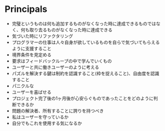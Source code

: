 # Principals

- 完璧というものは何も追加するものがなくなった時に達成できるものではなく、何も取り去るものがなくなった時に達成できる
- 気づいた時にリファクタリング
- プログラマーの仕事は人々自身が欲しているものを自らで気づいてもらえるように支援すること
- 境界条件を見定める
- 要求はフィードバックループの中で学んでいくもの
- ユーザーと共に働きユーザーのように考える
- パズルを解決する鍵は制約を認識すること(枠を捉えること)、自由度を認識すること
- パニクルな
- ユーザーを喜ばせる
- プロジェクト完了後の1ヶ月後が心安らぐものであったことをどのように判断できるか
- 問題の解決者、所有することに誇りを持つべき
- 私はユーザーを守っているか
- 自分でもこれを使用する気になるか

